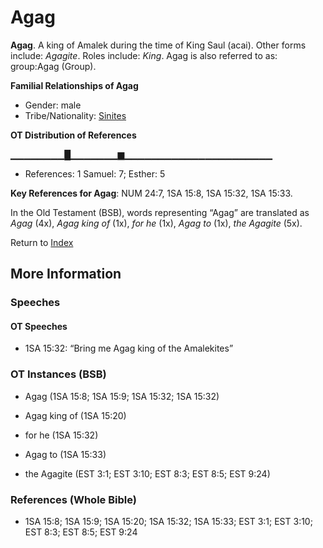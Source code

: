 # Agag
**Agag**. 
A king of Amalek during the time of King Saul (acai). 
Other forms include: 
*Agagite*. 
Roles include: 
_King_. 
Agag is also referred to as: 
group:Agag (Group). 




**Familial Relationships of Agag**


* Gender: male
* Tribe/Nationality: [Sinites](../../../groups/md/acai/Sinites.md)


**OT Distribution of References**

▁▁▁▁▁▁▁▁█▁▁▁▁▁▁▁▆▁▁▁▁▁▁▁▁▁▁▁▁▁▁▁▁▁▁▁▁▁▁
* References: 1 Samuel: 7; Esther: 5



**Key References for Agag**: 
NUM 24:7, 1SA 15:8, 1SA 15:32, 1SA 15:33. 


In the Old Testament (BSB), words representing “Agag” are translated as 
*Agag* (4x), *Agag king of* (1x), *for he* (1x), *Agag to* (1x), *the Agagite* (5x). 




Return to [Index](00-Index.md)

## More Information

### Speeches

#### OT Speeches

* 1SA 15:32: “Bring me Agag king of the Amalekites”

### OT Instances (BSB)

* Agag (1SA 15:8; 1SA 15:9; 1SA 15:32; 1SA 15:32)

* Agag king of (1SA 15:20)

* for he (1SA 15:32)

* Agag to (1SA 15:33)

* the Agagite (EST 3:1; EST 3:10; EST 8:3; EST 8:5; EST 9:24)



### References (Whole Bible)

* 1SA 15:8; 1SA 15:9; 1SA 15:20; 1SA 15:32; 1SA 15:33; EST 3:1; EST 3:10; EST 8:3; EST 8:5; EST 9:24



